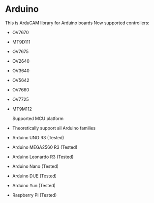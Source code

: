 # Arduino
This is ArduCAM library for Arduino boards
Now supported controllers:
-	OV7670
-	MT9D111
-	OV7675
-	OV2640
-	OV3640
-	OV5642
-	OV7660
-	OV7725
- MT9M112			
	

  Supported MCU platform
-	Theoretically support all Arduino families
-	Arduino UNO R3			(Tested)
-	Arduino MEGA2560 R3		(Tested)
-	Arduino Leonardo R3		(Tested)
-	Arduino Nano			(Tested)
-	Arduino DUE			(Tested)
- 	Arduino Yun			(Tested)
-	Raspberry Pi			(Tested)
